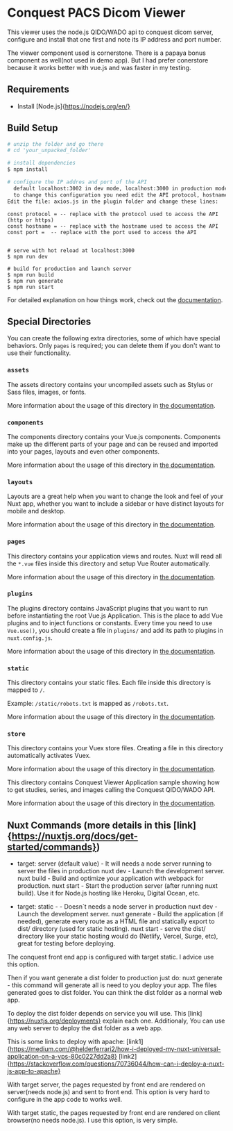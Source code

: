 # Conquest PACS Dicom Viewer  

This viewer uses the node.js QIDO/WADO api to conquest dicom server, 
configure and install that one first and note its IP address and port number.

The viewer component used is cornerstone. There is a papaya bonus component as well(not used in demo app). 
But I had prefer conerstore because it works better with vue.js and was faster in my testing.

## Requirements
* Install [Node.js]{https://nodejs.org/en/}

## Build Setup

```bash
# unzip the folder and go there
# cd 'your_unpacked_folder'

# install dependencies
$ npm install

# configure the IP addres and port of the API 
  default localhost:3002 in dev mode, localhost:3000 in production mode
  to change this configuration you need edit the API protocol, hostname and port to access in production as:
Edit the file: axios.js in the plugin folder and change these lines:
```
    const protocol = -- replace with the protocol used to access the API (http or https)  
    const hostname = -- replace with the hostname used to access the API
    const port =  -- replace with the port used to access the API
```    

# serve with hot reload at localhost:3000
$ npm run dev

# build for production and launch server
$ npm run build
$ npm run generate
$ npm run start

```

For detailed explanation on how things work, check out the [documentation](https://nuxtjs.org).

## Special Directories

You can create the following extra directories, some of which have special behaviors. Only `pages` is required; you can delete them if you don't want to use their functionality.

### `assets`

The assets directory contains your uncompiled assets such as Stylus or Sass files, images, or fonts.

More information about the usage of this directory in [the documentation](https://nuxtjs.org/docs/2.x/directory-structure/assets).

### `components`

The components directory contains your Vue.js components. Components make up the different parts of your page and can be reused and imported into your pages, layouts and even other components.

More information about the usage of this directory in [the documentation](https://nuxtjs.org/docs/2.x/directory-structure/components).

### `layouts`

Layouts are a great help when you want to change the look and feel of your Nuxt app, whether you want to include a sidebar or have distinct layouts for mobile and desktop.

More information about the usage of this directory in [the documentation](https://nuxtjs.org/docs/2.x/directory-structure/layouts).

### `pages`

This directory contains your application views and routes. Nuxt will read all the `*.vue` files inside this directory and setup Vue Router automatically.

More information about the usage of this directory in [the documentation](https://nuxtjs.org/docs/2.x/get-started/routing).

### `plugins`

The plugins directory contains JavaScript plugins that you want to run before instantiating the root Vue.js Application. This is the place to add Vue plugins and to inject functions or constants. Every time you need to use `Vue.use()`, you should create a file in `plugins/` and add its path to plugins in `nuxt.config.js`.

More information about the usage of this directory in [the documentation](https://nuxtjs.org/docs/2.x/directory-structure/plugins).

### `static`

This directory contains your static files. Each file inside this directory is mapped to `/`.

Example: `/static/robots.txt` is mapped as `/robots.txt`.

More information about the usage of this directory in [the documentation](https://nuxtjs.org/docs/2.x/directory-structure/static).

### `store`

This directory contains your Vuex store files. Creating a file in this directory automatically activates Vuex.

More information about the usage of this directory in [the documentation](https://nuxtjs.org/docs/2.x/directory-structure/store).


This directory contains Conquest Viewer Application sample showing how to get studies, series, and images 
calling the Conquest QIDO/WADO API.

More information about the usage of this directory in [the documentation](https://nuxtjs.org/guide/routing).



## Nuxt Commands (more details in this [link]{https://nuxtjs.org/docs/get-started/commands})
* target: server (default value)  - It will needs a node server running to server the files in production
nuxt dev - Launch the development server.
nuxt build - Build and optimize your application with webpack for production.
nuxt start - Start the production server (after running nuxt build). Use it for Node.js hosting like Heroku, Digital Ocean, etc.


* target: static  - - Doesn´t needs a node server in production
nuxt dev - Launch the development server.
nuxt generate - Build the application (if needed), generate every route as a HTML file and statically export to dist/ directory (used for static hosting).
nuxt start - serve the dist/ directory like your static hosting would do (Netlify, Vercel, Surge, etc), great for testing before deploying.

The conquest front end app is configured with target static. I advice use this option.

Then if you want generate a dist folder to production just do:
nuxt generate  - this command will generate all is need to you deploy your app. The files generated goes to dist folder. You can think the dist folder as a normal web app.

To deploy the dist folder depends on service you will  use.
This [link]{https://nuxtjs.org/deployments}  explain each one. 
Additionaly, You can use any web server to deploy the dist folder as a web app.

This is some links to deploy with apache:
[link1]{https://medium.com/@helderferrari2/how-i-deployed-my-nuxt-universal-application-on-a-vps-80c0227dd2a8}
[link2]{https://stackoverflow.com/questions/70736044/how-can-i-deploy-a-nuxt-js-app-to-apache}

With target server, the pages requested by front end are rendered on server(needs node.js) and sent to front end. This option is very hard to configure in the app code to works well. 

With target static, the pages requested by front end are rendered on client browser(no needs node.js). I use this option, is very simple.